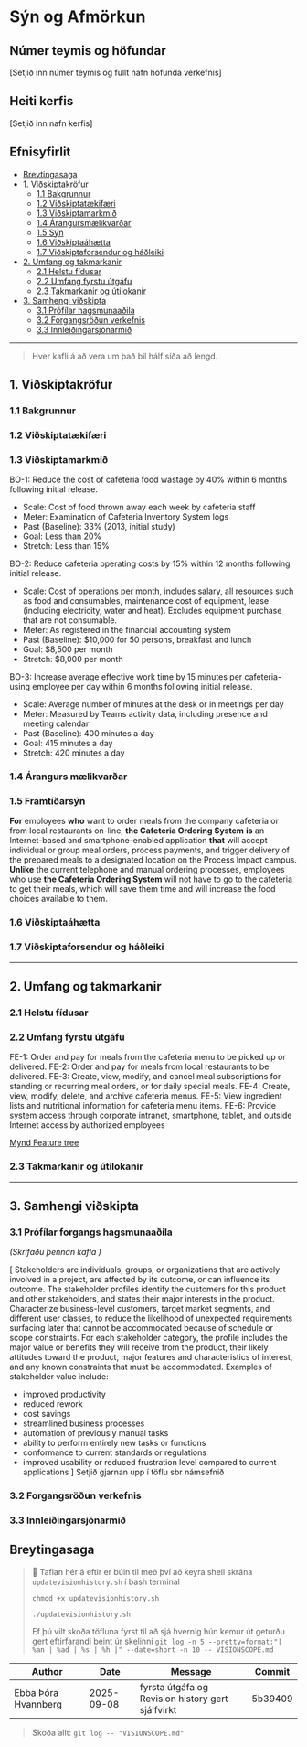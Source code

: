 # Sýn og Afmörkun 

## Númer teymis og höfundar
[Setjið inn númer teymis og fullt nafn höfunda verkefnis]

## Heiti kerfis
[Setjið inn nafn kerfis]


## Efnisyfirlit 
- [Breytingasaga](#revision-history)
- [1. Viðskiptakröfur](#1-business-requirements)
    - [1.1 Bakgrunnur](#11-background)
    - [1.2 Viðskiptatækifæri](#12-business-opportunity)
    - [1.3 Viðskiptamarkmið](#13-business-objectives)
    - [1.4 Árangursmælikvarðar ](#14-success-metrics)
    - [1.5 Sýn](#15-vision-statement)
    - [1.6 Viðskiptaáhætta](#16-business-risks)
    - [1.7 Viðskiptaforsendur og háðleiki](#17-business-assumptions-and-dependencies)
- [2. Umfang og takmarkanir](#2-scope-and-limitations)
    - [2.1 Helstu fídusar](#21-major-features)
    - [2.2 Umfang fyrstu útgáfu](#22-scope-of-initial-and-subsequent-releases)
    - [2.3 Takmarkanir og útilokanir](#23-limitations-and-exclusions)
- [3. Samhengi viðskipta](#3-business-context)
    - [3.1 Prófílar hagsmunaaðila](#31-stakeholder-profiles)
    - [3.2 Forgangsröðun verkefnis](#32-project-priorities)
    - [3.3 Innleiðingarsjónarmið](#33-deployment-considerations)

---
> Hver kafli á að vera um það bil hálf síða að lengd.
> 
## 1. Viðskiptakröfur
### 1.1 Bakgrunnur


### 1.2 Viðskiptatækifæri


### 1.3 Viðskiptamarkmið
BO-1: Reduce the cost of cafeteria food wastage by 40% within 6 months following initial release.
 - Scale: Cost of food thrown away each week by cafeteria staff
 - Meter: Examination of Cafeteria Inventory System logs
 - Past (Baseline): 33% (2013, initial study)
 - Goal: Less than 20%
 - Stretch: Less than 15%

BO-2: Reduce cafeteria operating costs by 15% within 12 months following initial release.
 - Scale: Cost of operations per month, includes salary, all resources such as food and consumables, maintenance cost of equipment, lease (including electricity, water and heat). Excludes
   equipment purchase that are not consumable.
-  Meter: As registered in the financial accounting system
 - Past (Baseline): $10,000 for 50 persons, breakfast and lunch 
 - Goal: $8,500 per month 
 - Stretch: $8,000 per month 

BO-3: Increase average effective work time by 15 minutes per cafeteria-using employee per day within 6 months following initial release.
- Scale: Average number of minutes at the desk or in meetings per day 
- Meter: Measured by Teams activity data, including presence and meeting calendar 
- Past (Baseline): 400 minutes a day 
- Goal: 415 minutes a day 
- Stretch: 420 minutes a day 

### 1.4 Árangurs mælikvarðar


### 1.5 Framtíðarsýn
**For** employees **who** want to order meals from the company cafeteria or from local restaurants on-line, **the Cafeteria Ordering System**
**is** an Internet-based and smartphone-enabled application **that** will accept individual or group meal orders, process payments, 
and trigger delivery of the prepared meals to a designated location on the Process Impact campus. 
**Unlike** the current telephone and manual ordering processes, employees who use **the Cafeteria Ordering System** will not 
have to go to the cafeteria to get their meals, which will save them time and will increase the food choices available to them.

### 1.6 Viðskiptaáhætta


### 1.7 Viðskiptaforsendur og háðleiki


---

## 2. Umfang  og takmarkanir 
### 2.1 Helstu fídusar

### 2.2 Umfang fyrstu útgáfu
FE-1:	Order and pay for meals from the cafeteria menu to be picked up or delivered.
FE-2:	Order and pay for meals from local restaurants to be delivered.
FE-3:	Create, view, modify, and cancel meal subscriptions for standing or recurring meal orders, or for daily special meals.
FE-4:	Create, view, modify, delete, and archive cafeteria menus.
FE-5:	View ingredient lists and nutritional information for cafeteria menu items.
FE-6:	Provide system access through corporate intranet, smartphone, tablet, and outside Internet access by authorized employees

[Mynd Feature tree ](myndir/FeatureTree.png)

### 2.3 Takmarkanir og útilokanir


---

## 3. Samhengi viðskipta
### 3.1 Prófílar forgangs hagsmunaaðila 
*(Skrifaðu þennan kafla )*

[ Stakeholders are individuals, groups, or organizations that are actively involved in a project, are affected by its outcome, or can influence its outcome. The stakeholder profiles identify the customers for this product and other stakeholders, and states their major interests in the product. Characterize business-level customers, target market segments, and different user classes, to reduce the likelihood of unexpected requirements surfacing later that cannot be accommodated because of schedule or scope constraints. For each stakeholder category, the profile includes the major value or benefits they will receive from the product, their likely attitudes toward the product, major features and characteristics of interest, and any known constraints that must be accommodated. Examples of stakeholder value include:

- improved productivity
- reduced rework 
- cost savings	
- streamlined business processes	
- automation of previously manual tasks	
- ability to perform entirely new tasks or functions	
- conformance to current standards or regulations	
- improved usability or reduced frustration level compared to current applications
]
Setjið gjarnan upp í töflu sbr námsefnið 


### 3.2 Forgangsröðun verkefnis 


### 3.3 Innleiðingarsjónarmið 


## Breytingasaga
<!--
Í stað þess að halda utan um alla commit-sögu er aðeins skráð formleg útgáfa (milestones) með Git tags (merkjum).  
Hver lína í töflunni samsvarar tag (merki) sem hefur verið sett í Git repositoryið.
> 🔖 Revision History er viðhaldið með **Git tags**.  
> Þegar ný útgáfa (t.d. drög eða baseline) er tilbúin, búið til tag í Git (`git tag -a vX.Y -m "message" && git push origin vX.Y`)  
> sem bætir einni línu við í töfluna hér að neðan.
-->
> 🔖 Taflan hér á eftir er búin til með því að keyra shell skrána `updatevisionhistory.sh` í bash terminal
> 
>  `chmod +x updatevisionhistory.sh`
> 
>  `./updatevisionhistory.sh`
> 
>  Ef þú vilt skoða töfluna fyrst til að sjá hvernig hún kemur út geturðu gert eftirfarandi beint úr skelinni 
> `git log -n 5 --pretty=format:"| %an | %ad | %s | %h |" --date=short -n 10 -- VISIONSCOPE.md`


<!-- GIT_HISTORY_START -->
| Author | Date       | Message | Commit |
|--------|------------|---------|--------|
| Ebba Þóra Hvannberg | 2025-09-08 | fyrsta útgáfa og Revision history gert sjálfvirkt | 5b39409 |

<!-- GIT_HISTORY_END -->

> Skoða allt: `git log -- "VISIONSCOPE.md" `
